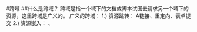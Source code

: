 #跨域
##什么是跨域？
跨域是指一个域下的文档或脚本试图去请求另一个域下的资源，这里跨域是广义的。
广义的跨域：
1.) 资源跳转： A链接、重定向、表单提交
2.) 资源嵌入： <link>、<script>、<img>、<frame>等dom标签，还有样式中background:url()、@font-face()等文件外链
3.) 脚本请求： js发起的ajax请求、dom和js对象的跨域操作等
其实我们通常所说的跨域是狭义的，是由浏览器同源策略限制的一类请求场景。

##什么是同源策略？
同源策略/SOP（Same origin policy）是一种约定，由Netscape公司1995年引入浏览器，它是浏览器最核心也最基本的安全功能，如果缺少了同源策略，浏览器很容易受到XSS、CSFR等攻击。所谓同源是指"协议+域名+端口"三者相同，即便两个不同的域名指向同一个ip地址，也非同源。
同源策略限制以下几种行为：
1.) Cookie、LocalStorage 和 IndexDB 无法读取
2.) DOM 和 Js对象无法获得
3.) AJAX 请求不能发送

##jsonp:
jsonp 全称是JSON with Padding,是为了解决跨域请求资源而产生的解决方案,是一种依靠开发人员创造出的一种非官方跨域数据交互协议。
一个是描述信息的格式，一个是信息传递双方约定的方法。

##jsonp的产生:
1.AJAX直接请求普通文件存在跨域无权限访问的问题,不管是静态页面也好.
2.不过我们在调用js文件的时候又不受跨域影响,比如引入jquery框架的,或者是调用相片的时候
3.凡是拥有scr这个属性的标签都可以跨域例如<script><img><iframe>
4.如果想通过纯web端跨域访问数据只有一种可能,那就是把远程服务器上的数据装进js格式的文件里.
5.而json又是一个轻量级的数据格式,还被js原生支持
6.为了便于客户端使用数据，逐渐形成了一种非正式传输协议，人们把它称作JSONP，该协议的一个要点就是允许用户传递一个callback 参数给服务端，


##跨域资源共享（CORS）
普通跨域请求：只服务端设置Access-Control-Allow-Origin即可，前端无须设置，若要带cookie请求：前后端都需要设置。

需注意的是：由于同源策略的限制，所读取的cookie为跨域请求接口所在域的cookie，而非当前页。